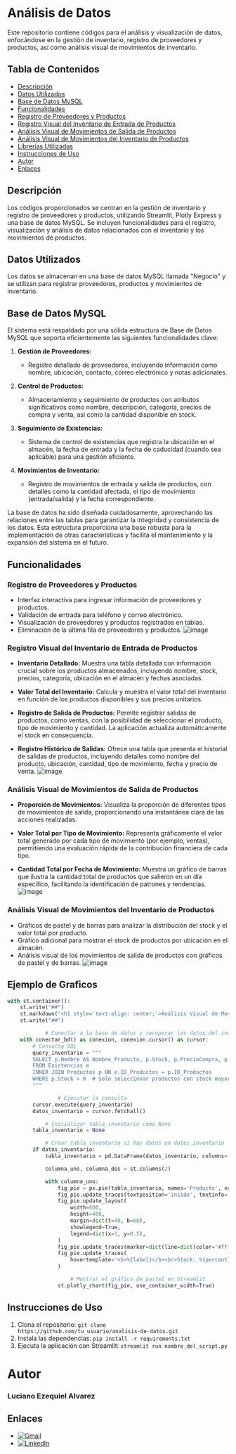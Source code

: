 # Análisis de Datos

Este repositorio contiene códigos para el análisis y visualización de datos, enfocándose en la gestión de inventario, registro de proveedores y productos, así como análisis visual de movimientos de inventario.
## Tabla de Contenidos

- [Descripción](#descripción)
- [Datos Utilizados](#datos-utilizados)
- [Base de Datos MySQL](#base-de-datos-mysql)
- [Funcionalidades](#funcionalidades)
- [Registro de Proveedores y Productos](#registro-de-proveedores-y-productos)
- [Registro Visual del Inventario de Entrada de Productos](#registro-visual-del-inventario-de-entrada-de-productos)
- [Análisis Visual de Movimientos de Salida de Productos](#análisis-visual-de-movimientos-de-salida-de-productos)
- [Análisis Visual de Movimientos del Inventario de Productos](#análisis-visual-de-movimientos-del-inventario-de-productos)
- [Librerías Utilizadas](#librerías-utilizadas)
- [Instrucciones de Uso](#instrucciones-de-uso)
- [Autor](#autor)
- [Enlaces](#enlaces)
## Descripción

Los códigos proporcionados se centran en la gestión de inventario y registro de proveedores y productos, utilizando Streamlit, Plotly Express y una base de datos MySQL. Se incluyen funcionalidades para el registro, visualización y análisis de datos relacionados con el inventario y los movimientos de productos.

## Datos Utilizados

Los datos se almacenan en una base de datos MySQL llamada "Negocio" y se utilizan para registrar proveedores, productos y movimientos de inventario.

## Base de Datos MySQL

El sistema está respaldado por una sólida estructura de Base de Datos MySQL que soporta eficientemente las siguientes funcionalidades clave:

1. **Gestión de Proveedores:**
   - Registro detallado de proveedores, incluyendo información como nombre, ubicación, contacto, correo electrónico y notas adicionales.

2. **Control de Productos:**
   - Almacenamiento y seguimiento de productos con atributos significativos como nombre, descripción, categoría, precios de compra y venta, así como la cantidad disponible en stock.

3. **Seguimiento de Existencias:**
   - Sistema de control de existencias que registra la ubicación en el almacén, la fecha de entrada y la fecha de caducidad (cuando sea aplicable) para una gestión eficiente.

4. **Movimientos de Inventario:**
   - Registro de movimientos de entrada y salida de productos, con detalles como la cantidad afectada, el tipo de movimiento (entrada/salida) y la fecha correspondiente.

La base de datos ha sido diseñada cuidadosamente, aprovechando las relaciones entre las tablas para garantizar la integridad y consistencia de los datos. Esta estructura proporciona una base robusta para la implementación de otras características y facilita el mantenimiento y la expansión del sistema en el futuro.

## Funcionalidades

### Registro de Proveedores y Productos
- Interfaz interactiva para ingresar información de proveedores y productos.
- Validación de entrada para teléfono y correo electrónico.
- Visualización de proveedores y productos registrados en tablas.
- Eliminación de la última fila de proveedores y productos.
![image](https://github.com/LUXI4NO/MySQL-Gestion-de-Inventario/assets/140111840/41725d6a-f283-49ab-b068-185d726bb059)
### Registro Visual del Inventario de Entrada de Productos

- **Inventario Detallado:** Muestra una tabla detallada con información crucial sobre los productos almacenados, incluyendo nombre, stock, precios, categoría, ubicación en el almacén y fechas asociadas.

- **Valor Total del Inventario:** Calcula y muestra el valor total del inventario en función de los productos disponibles y sus precios unitarios.

- **Registro de Salida de Productos:** Permite registrar salidas de productos, como ventas, con la posibilidad de seleccionar el producto, tipo de movimiento y cantidad. La aplicación actualiza automáticamente el stock en consecuencia.

- **Registro Histórico de Salidas:** Ofrece una tabla que presenta el historial de salidas de productos, incluyendo detalles como nombre del producto, ubicación, cantidad, tipo de movimiento, fecha y precio de venta.
![image](https://github.com/LUXI4NO/MySQL-Gestion-de-Inventario/assets/140111840/d09f5d90-361a-4ac1-b52c-b16b94214427)

### Análisis Visual de Movimientos de Salida de Productos

- **Proporción de Movimientos:** Visualiza la proporción de diferentes tipos de movimientos de salida, proporcionando una instantánea clara de las acciones realizadas.

- **Valor Total por Tipo de Movimiento:** Representa gráficamente el valor total generado por cada tipo de movimiento (por ejemplo, ventas), permitiendo una evaluación rápida de la contribución financiera de cada tipo.

- **Cantidad Total por Fecha de Movimiento:** Muestra un gráfico de barras que ilustra la cantidad total de productos que salieron en un día específico, facilitando la identificación de patrones y tendencias.
![image](https://github.com/LUXI4NO/MySQL-Gestion-de-Inventario/assets/140111840/cd26c740-edaf-4584-8718-7a7ff346aa77)

### Análisis Visual de Movimientos del Inventario de Productos
- Gráficos de pastel y de barras para analizar la distribución del stock y el valor total por producto.
- Gráfico adicional para mostrar el stock de productos por ubicación en el almacén.
- Análisis visual de los movimientos de salida de productos con gráficos de pastel y de barras.
![image](https://github.com/LUXI4NO/MySQL-Gestion-de-Inventario/assets/140111840/e006367f-6d08-4578-b8fe-4c05b609a530)

## Ejemplo de Graficos

```python
with st.container():
    st.write("##")
    st.markdown("<h1 style='text-align: center;'>Análisis Visual de Movimientos del Inventario de Productos</h1>", unsafe_allow_html=True)
    st.write("##")

            # Conectar a la base de datos y recuperar los datos del inventario
    with conectar_bd() as conexion, conexion.cursor() as cursor:
        # Consulta SQL
        query_inventario = """
        SELECT p.Nombre AS Nombre_Producto, p.Stock, p.PrecioCompra, p.PrecioVenta, p.Categoria, e.UbicacionAlmacen, e.FechaEntrada, e.FechaCaducidad
        FROM Existencias e
        INNER JOIN Productos p ON e.ID_Productos = p.ID_Productos
        WHERE p.Stock > 0  # Solo seleccionar productos con stock mayor que cero
        """

                # Ejecutar la consulta
        cursor.execute(query_inventario)
        datos_inventario = cursor.fetchall()

            # Inicializar tabla_inventario como None
        tabla_inventario = None

            # Crear tabla_inventario si hay datos en datos_inventario
        if datos_inventario:
            tabla_inventario = pd.DataFrame(datos_inventario, columns=["Producto", "Stock", "Precio Unitario", "Precio de Venta", "Categoría", "Ubicación en Almacén", "Fecha de Entrada", "Fecha de Caducidad"])

            columna_uno, columna_dos = st.columns(2)

            with columna_uno:
                fig_pie = px.pie(tabla_inventario, names='Producto', values='Stock', title='Distribución del Stock por Producto')
                fig_pie.update_traces(textposition='inside', textinfo='percent+label')
                fig_pie.update_layout(
                    width=600,
                    height=400,
                    margin=dict(t=40, b=60),
                    showlegend=True,
                    legend=dict(x=1, y=0.5),
                )
                fig_pie.update_traces(marker=dict(line=dict(color='#ffffff', width=2)))
                fig_pie.update_traces(
                    hovertemplate='<b>%{label}</b><br>Stock: %{percent}<br>',
                )

                    # Mostrar el gráfico de pastel en Streamlit
                st.plotly_chart(fig_pie, use_container_width=True)
```  
## Instrucciones de Uso

1. Clona el repositorio: `git clone https://github.com/tu_usuario/analisis-de-datos.git`
2. Instala las dependencias: `pip install -r requirements.txt`
3. Ejecuta la aplicación con Streamlit: `streamlit run nombre_del_script.py`

# Autor
### Luciano Ezequiel Alvarez



## Enlaces

- [![Gmail](https://img.shields.io/badge/Gmail-D14836?style=for-the-badge&logo=gmail&logoColor=white)](mailto:alvarezlucianoezequiel@gmail.com)
- [![LinkedIn](https://img.shields.io/badge/LinkedIn-0A66C2?style=for-the-badge&logo=linkedin&logoColor=white)](https://www.linkedin.com/in/luciano-alvarez-332843285/)
